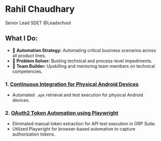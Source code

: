 # Rahil Chaudhary  
Senior Lead SDET @Leadschool

## What I Do:  

- 🚀 **Automation Strategy:** Automating critical business scenarios across all product lines.  
- 🧩 **Problem Solver:** Busting technical and process-level impediments.  
- 🤝 **Team Builder:** Upskilling and mentoring team members on technical competencies.

### 1. [Continuous Integration for Physical Android Devices](./CICD_Physical_Android.md) 
- Automated `.apk` retrieval and test execution for physical Android devices.   

### 2. [OAuth2 Token Automation using Playwright](./OAuth2_Token_Automation.md)  
- Eliminated manual token extraction for API test execution in ORP Suite.  
- Utilized Playwright for browser-based automation to capture authorization tokens.  
